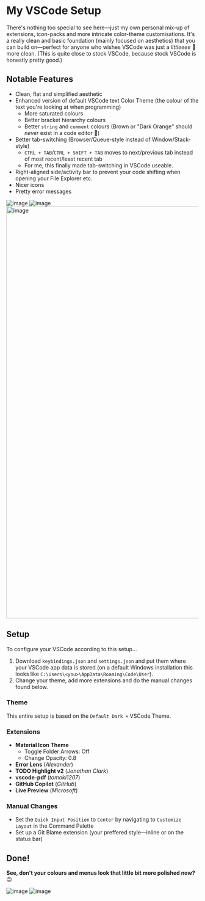 # My VSCode Setup
There's nothing too special to see here—just my own personal mix-up of extensions, icon-packs and more intricate color-theme customisations. It's a really clean and basic foundation (mainly focused on aesthetics) that you can build on—perfect for anyone who wishes VSCode was just a *littleeee* 🤏 more clean. (This is quite close to stock VSCode, because stock VSCode is honestly pretty good.)

## Notable Features
- Clean, flat and simplified aesthetic
- Enhanced version of default VSCode text Color Theme (the colour of the text you're looking at when programming)
  - More saturated colours
  - Better bracket hierarchy colours
  - Better `string` and `comment` colours (Brown or "Dark Orange" should *never* exist in a code editor 🤮)
- Better tab-switching (Browser/Queue-style instead of Window/Stack-style)
  - `CTRL + TAB`/`CTRL + SHIFT + TAB` moves to next/previous tab instead of most recent/least recent tab
  - For me, this finally made tab-switching in VSCode useable. 
- Right-aligned side/activity bar to prevent your code shifting when opening your File Explorer etc.
- Nicer icons
- Pretty error messages

![image](https://github.com/user-attachments/assets/8d3af6a5-d0b0-4d25-9128-009748e984e6)
![image](https://github.com/user-attachments/assets/386f03ec-2197-4417-a661-abefcaf43b11)
<img width="1919" height="1079" alt="image" src="https://github.com/user-attachments/assets/8de1d7f3-6c28-4a70-af5c-adb5308b1825" />


## Setup
To configure your VSCode according to this setup...
1. Download `keybindings.json` and `settings.json` and put them where your VSCode app data is stored (on a default Windows installation this looks like `C:\Users\<you>\AppData\Roaming\Code\User`).
2. Change your theme, add more extensions and do the manual changes found below.

### Theme
This entire setup is based on the `Default Dark +` VSCode Theme. 

### Extensions
- **Material Icon Theme**
  - Toggle Folder Arrows: Off
  - Change Opacity: 0.8
- **Error Lens** (*Alexander*)
- **TODO Highlight v2** (*Jonathan Clark*)
- **vscode-pdf** (*tomoki1207*)
- **GitHub Copilot** (*GitHub*)
- **Live Preview** (*Microsoft*)

### Manual Changes
- Set the `Quick Input Position` to `Center` by navigating to `Customize Layout` in the Command Palette
- Set up a Git Blame extension (your preffered style—inline or on the status bar)

## Done!
**See, don't your colours and menus look that little bit more polished now?** 😉  
  
![image](https://github.com/user-attachments/assets/f5640e33-f354-4e6b-b275-a1fa1957d7bc)
![image](https://github.com/user-attachments/assets/c65e914a-caa8-46ec-8c9d-9d07c5b74d2e)
